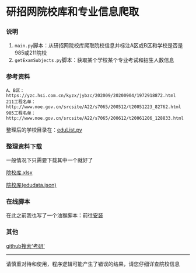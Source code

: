 # 研招网院校库和专业信息爬取


### 说明
1. `main.py`脚本：从研招网院校库爬取院校信息并标注A区或B区和学校是否是985或211院校
2. `getExamSubjects.py`脚本：获取某个学校某个专业考试和招生人数信息

### 参考资料
```angular2html
A、B区：https://yzc.hsi.com.cn/kyzx/jybzc/202009/20200904/1972918872.html
211工程名单：http://www.moe.gov.cn/srcsite/A22/s7065/200512/t20051223_82762.html
985工程名单：http://www.moe.gov.cn/srcsite/A22/s7065/200612/t20061206_128833.html
```
整理后的学校目录在：[eduList.py](uinnfo/eduList.py)

### 整理资料下载

一般情况下只需要下载其中一个就好了

[院校库.xlsx](https://github.com/xx025/yzw-spider/raw/main/documentation/%E9%99%A2%E6%A0%A1%E5%BA%93.xlsx)

[院校库(edudata.json)](https://github.com/xx025/yzw-spider/raw/main/documentation/edudata.json)

### 在线脚本
在此之前我也写了一个油猴脚本：前往[安装](https://greasyfork.org/zh-CN/scripts/423952)

### 其他

[github搜索'考研'](https://github.com/search?q=%E8%80%83%E7%A0%94)

---
请慎重对待和使用，程序逻辑可能产生了错误的结果，请您仔细详查院校信息

